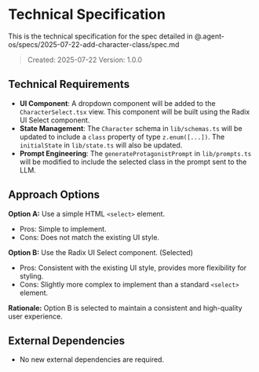 # Technical Specification

This is the technical specification for the spec detailed in @.agent-os/specs/2025-07-22-add-character-class/spec.md

> Created: 2025-07-22
> Version: 1.0.0

## Technical Requirements

-   **UI Component**: A dropdown component will be added to the `CharacterSelect.tsx` view. This component will be built using the Radix UI Select component.
-   **State Management**: The `Character` schema in `lib/schemas.ts` will be updated to include a `class` property of type `z.enum([...])`. The `initialState` in `lib/state.ts` will also be updated.
-   **Prompt Engineering**: The `generateProtagonistPrompt` in `lib/prompts.ts` will be modified to include the selected class in the prompt sent to the LLM.

## Approach Options

**Option A:** Use a simple HTML `<select>` element.
-   Pros: Simple to implement.
-   Cons: Does not match the existing UI style.

**Option B:** Use the Radix UI Select component. (Selected)
-   Pros: Consistent with the existing UI style, provides more flexibility for styling.
-   Cons: Slightly more complex to implement than a standard `<select>` element.

**Rationale:** Option B is selected to maintain a consistent and high-quality user experience.

## External Dependencies

-   No new external dependencies are required.
